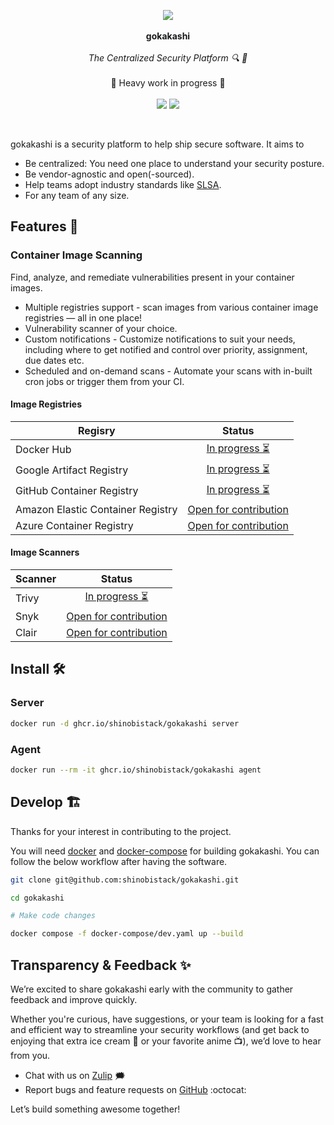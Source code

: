 <p align="center">
   <img src="https://github.com/user-attachments/assets/d5a52847-eeac-4cbc-a047-7991a003a523">
  <br><br>
  <span><b>gokakashi</b></span>
  <br><br>
  <i>The Centralized Security Platform 🔍 🚀</i>
  <br><br>
  <span>🚧 Heavy work in progress 🚧</span>
  <br><br>
  <a href="https://github.com/shinobistack/gokakashi/actions/workflows/build.yml"><image src="https://github.com/shinobistack/gokakashi/actions/workflows/build.yml/badge.svg" /></a>
  <a href="https://shinobistack.zulipchat.com/#narrow/channel/486791-gokakashi"><img src="https://img.shields.io/badge/zulip-join_chat-brightgreen.svg" /></a>
</p>

&nbsp;

gokakashi is a security platform to help ship secure software. It aims to

- Be centralized: You need one place to understand your security posture.
- Be vendor-agnostic and open(-sourced).
- Help teams adopt industry standards like [SLSA](https://slsa.dev/).
- For any team of any size.

## Features 🎁

### Container Image Scanning

Find, analyze, and remediate vulnerabilities present in your container images.

- Multiple registries support - scan images from various container image registries — all in one place!
- Vulnerability scanner of your choice.
- Custom notifications - Customize notifications to suit your needs, including where to get notified and control over priority, assignment, due dates etc.
- Scheduled and on-demand scans - Automate your scans with in-built cron jobs or trigger them from your CI.

#### Image Registries

| Regisry | Status |
|--------------|:-----------------:|
| Docker Hub | [In progress ⏳](https://github.com/shinobistack/gokakashi/issues/81) |
| Google Artifact Registry | [In progress ⏳](https://github.com/shinobistack/gokakashi/issues/82) |
| GitHub Container Registry | [In progress ⏳](https://github.com/shinobistack/gokakashi/issues/83) |
| Amazon Elastic Container Registry | [Open for contribution](https://github.com/shinobistack/gokakashi/issues/84)  |
| Azure Container Registry | [Open for contribution](https://github.com/shinobistack/gokakashi/issues/85) |

#### Image Scanners

| Scanner | Status |
|---------|:------:|
| Trivy | [In progress ⏳](https://github.com/shinobistack/gokakashi/issues/86) |
| Snyk  | [Open for contribution](https://github.com/shinobistack/gokakashi/issues/87) |
| Clair | [Open for contribution](https://github.com/shinobistack/gokakashi/issues/88) |


## Install 🛠️

### Server

```sh
docker run -d ghcr.io/shinobistack/gokakashi server 
```

### Agent

```sh
docker run --rm -it ghcr.io/shinobistack/gokakashi agent
```

## Develop 🏗️

Thanks for your interest in contributing to the project.

You will need [docker](https://docs.docker.com/) and [docker-compose](https://docs.docker.com/compose/) for building gokakashi. You can follow the below workflow after having the software.

```sh
git clone git@github.com:shinobistack/gokakashi.git

cd gokakashi

# Make code changes

docker compose -f docker-compose/dev.yaml up --build
```

## Transparency & Feedback ✨

We’re excited to share gokakashi early with the community to gather feedback and improve quickly.

Whether you're curious, have suggestions, or your team is looking for a fast and efficient way to streamline your security workflows (and get back to enjoying that extra ice cream 🍨 or your favorite anime 📺), we’d love to hear from you.

- Chat with us on [Zulip](https://shinobistack.zulipchat.com/#narrow/channel/486791-gokakashi) 🗯️
- Report bugs and feature requests on [GitHub](https://github.com/shinobistack/gokakashi/issues/new) :octocat:

Let’s build something awesome together!
